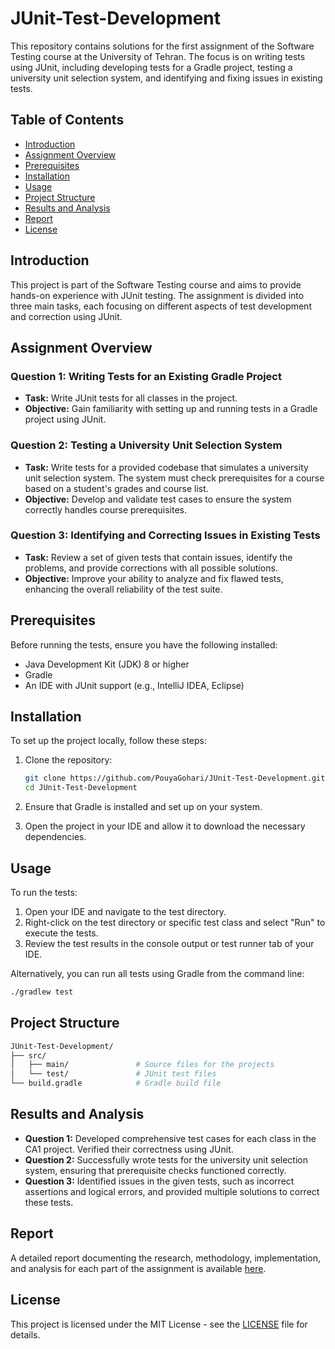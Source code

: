 # JUnit-Test-Development
This repository contains solutions for the first assignment of the Software Testing course at the University of Tehran. The focus is on writing tests using JUnit, including developing tests for a Gradle project, testing a university unit selection system, and identifying and fixing issues in existing tests.


## Table of Contents

- [Introduction](#introduction)
- [Assignment Overview](#assignment-overview)
- [Prerequisites](#prerequisites)
- [Installation](#installation)
- [Usage](#usage)
- [Project Structure](#project-structure)
- [Results and Analysis](#results-and-analysis)
- [Report](#report)
- [License](#license)

## Introduction

This project is part of the Software Testing course and aims to provide hands-on experience with JUnit testing. The assignment is divided into three main tasks, each focusing on different aspects of test development and correction using JUnit.

## Assignment Overview

### Question 1: Writing Tests for an Existing Gradle Project

- **Task:** Write JUnit tests for all classes in the project.
- **Objective:** Gain familiarity with setting up and running tests in a Gradle project using JUnit.

### Question 2: Testing a University Unit Selection System

- **Task:** Write tests for a provided codebase that simulates a university unit selection system. The system must check prerequisites for a course based on a student's grades and course list.
- **Objective:** Develop and validate test cases to ensure the system correctly handles course prerequisites.

### Question 3: Identifying and Correcting Issues in Existing Tests

- **Task:** Review a set of given tests that contain issues, identify the problems, and provide corrections with all possible solutions.
- **Objective:** Improve your ability to analyze and fix flawed tests, enhancing the overall reliability of the test suite.

## Prerequisites

Before running the tests, ensure you have the following installed:

- Java Development Kit (JDK) 8 or higher
- Gradle
- An IDE with JUnit support (e.g., IntelliJ IDEA, Eclipse)

## Installation

To set up the project locally, follow these steps:

1. Clone the repository:
    ```sh
    git clone https://github.com/PouyaGohari/JUnit-Test-Development.git
    cd JUnit-Test-Development
    ```

2. Ensure that Gradle is installed and set up on your system.

3. Open the project in your IDE and allow it to download the necessary dependencies.

## Usage

To run the tests:

1. Open your IDE and navigate to the test directory.
2. Right-click on the test directory or specific test class and select "Run" to execute the tests.
3. Review the test results in the console output or test runner tab of your IDE.

Alternatively, you can run all tests using Gradle from the command line:

```sh
./gradlew test
```
## Project Structure

```bash
JUnit-Test-Development/
├── src/
│   ├── main/               # Source files for the projects
│   └── test/               # JUnit test files
└── build.gradle            # Gradle build file
```
## Results and Analysis

- **Question 1:** Developed comprehensive test cases for each class in the CA1 project. Verified their correctness using JUnit.
- **Question 2:** Successfully wrote tests for the university unit selection system, ensuring that prerequisite checks functioned correctly.
- **Question 3:** Identified issues in the given tests, such as incorrect assertions and logical errors, and provided multiple solutions to correct these tests.

## Report

A detailed report documenting the research, methodology, implementation, and analysis for each part of the assignment is available [here](Report/Report.pdf).

## License

This project is licensed under the MIT License - see the [LICENSE](LICENSE) file for details.


